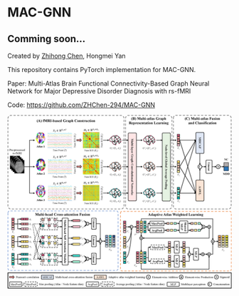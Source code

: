 # MAC-GNN

## Comming soon...

Created by [Zhihong Chen](https://github.com/ZHChen-294), Hongmei Yan

This repository contains PyTorch implementation for MAC-GNN.

Paper: Multi-Atlas Brain Functional Connectivity-Based Graph Neural Network for Major Depressive Disorder Diagnosis with rs-fMRI
<!-- Submitted to [**Biomedical Signal Processing and Control**](https://www.sciencedirect.com/journal/biomedical-signal-processing-and-control) (In Revising). -->

Code: https://github.com/ZHChen-294/MAC-GNN

<div align="center">
  <img src="https://github.com/ZHChen-294/MAC-GNN/blob/main/Img/MAC-GNN.png">
</div>

